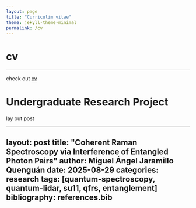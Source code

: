 ```yaml
---
layout: page
title: "Curriculim vitae"
theme: jekyll-theme-minimal
permalink: /cv
---
```

# cv
---
check out [cv][cv]

[cv]: https://m16u3lll.github.io/MiguelJaramillo/cv


# Undergraduate Research Project

lay out post

---
layout: post
title: "Coherent Raman Spectroscopy via Interference of Entangled Photon Pairs"
author: Miguel Ángel Jaramillo Quenguán
date: 2025-08-29
categories: research
tags: [quantum-spectroscopy, quantum-lidar, su11, qfrs, entanglement]
bibliography: references.bib
---